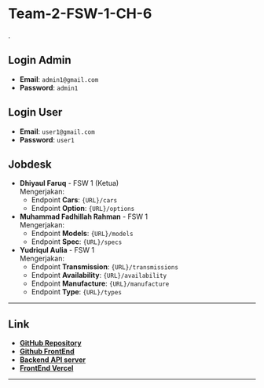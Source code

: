 # Team-2-FSW-1-CH-6
.
## Login Admin

- **Email**: `admin1@gmail.com`
- **Password**: `admin1`

## Login User

- **Email**: `user1@gmail.com`
- **Password**: `user1`

## Jobdesk

- **Dhiyaul Faruq** - FSW 1 (Ketua)  
  Mengerjakan:
  - Endpoint **Cars**: `{URL}/cars`
  - Endpoint **Option**: `{URL}/options`
- **Muhammad Fadhillah Rahman** - FSW 1  
  Mengerjakan:
  - Endpoint **Models**: `{URL}/models`
  - Endpoint **Spec**: `{URL}/specs`
- **Yudriqul Aulia** - FSW 1  
  Mengerjakan:
  - Endpoint **Transmission**: `{URL}/transmissions`
  - Endpoint **Availability**: `{URL}/availability`
  - Endpoint **Manufacture**: `{URL}/manufacture`
  - Endpoint **Type**: `{URL}/types`

---

## Link

- **[GitHub Repository](https://github.com/pentahead/Team-2-FSW-1-CH-6)**
- **[Github FrontEnd](https://github.com/pentahead/Team-2-FSW-1-CH-6)**
- **[Backend API server](https://24001182-km7-fad-bcr-ch5-production.up.railway.app)**
- **[FrontEnd Vercel](https://team-2-fsw-1-ch-6-seven.vercel.app/)**

---
